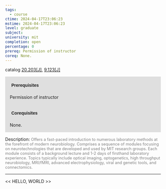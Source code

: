 ```yaml
---
tags:
  - course
ctime: 2024-04-17T23:06:23
mstime: 2024-04-17T23:06:23
level: graduate
subject: 
university: mit
completion: open
percentage: 0
prereq: Permission of instructor
coreq: None.
---
```


catalog [20.203[J]](http://student.mit.edu/catalog/m20a.html#20.203), [9.123[J]](http://student.mit.edu/catalog/m9a.html#9.123)

<span style="display: block; padding: 15px; background-color: rgb(100, 100, 100, 0.2);"><font id="m_prereq2029_0" style="display: block; font-family: Arial, sans-serif; font-weight: bold; padding: 5px">Prerequisites</font><br><span id="prereq2029_0">Permission of instructor</span></span>
<span style="display: block; padding: 15px; background-color: rgb(100, 100, 100, 0.2);"><font id="m_coreq2029_0" style="display: block; font-family: Arial, sans-serif; font-weight: bold; padding: 5px">Corequisites</font><br><span id="coreq2029_0">None.</span></span>

<font style="">Description:</font>
<font style="color: grey; font-size: 0.8rem;">Offers a fast-paced introduction to numerous laboratory methods at the forefront of modern neurobiology. Comprises a sequence of modules focusing on neurotechnologies that are developed and used by MIT research groups. Each module consists of a background lecture and 1-2 days of firsthand laboratory experience. Topics typically include optical imaging, optogenetics, high throughput neurobiology, MRI/fMRI, advanced electrophysiology, viral and genetic tools, and connectomics.</font>



---

<< HELLO, WORLD >>
